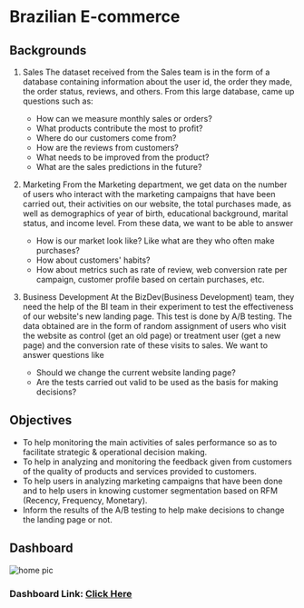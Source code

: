 # **Brazilian E-commerce**

## **Backgrounds**

1. Sales
The dataset received from the Sales team is in the form of a database containing information about the user id, the order they made, the order status, reviews, and others. From this large database, came up questions such as:
    - How can we measure monthly sales or orders?
    - What products contribute the most to profit?
    - Where do our customers come from?
    - How are the reviews from customers?
    - What needs to be improved from the product?
    - What are the sales predictions in the future?

2. Marketing
From the Marketing department, we get data on the number of users who interact with the marketing campaigns that have been carried out, their activities on our website, the total purchases made, as well as demographics of year of birth, educational background, marital status, and income level. From these data, we want to be able to answer
    - How is our market look like? Like what are they who often make purchases?
    - How about customers' habits?
    - How about metrics such as rate of review, web conversion rate per campaign, customer profile based on certain purchases, etc.

3. Business Development
At the BizDev(Business Development) team, they need the help of the BI team in their experiment to test the effectiveness of our website's new landing page. This test is done by A/B testing. The data obtained are in the form of random assignment of users who visit the website as control (get an old page) or treatment user (get a new page) and the conversion rate of these visits to sales. We want to answer questions like
    - Should we change the current website landing page?
    - Are the tests carried out valid to be used as the basis for making decisions?

## **Objectives**
- To help monitoring the main activities of sales performance so as to facilitate strategic & operational decision making.
- To help in analyzing and monitoring the feedback given from customers of the quality of products and services provided to customers.
- To help users in analyzing marketing campaigns that have been done and to help users in knowing customer segmentation based on RFM (Recency, Frequency, Monetary).
- Inform the results of the A/B testing to help make decisions to change the landing page or not.

## **Dashboard**
![home pic](https://user-images.githubusercontent.com/93862382/167069649-7b737041-4669-4cd9-9aa8-2582a50aa819.png)
### Dashboard Link: [Click Here](https://public.tableau.com/views/project2_16499560397240/home?:language=en-US&:display_count=n&:origin=viz_share_link)
